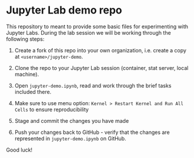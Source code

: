 # Jupyter Lab demo repo

This repository to meant to provide some basic files for experimenting with Jupyter Labs. During the lab session we will be working through the following steps:

1. Create a fork of this repo into your own organization, i.e. create a copy at `<username>/jupyter-demo`.

2. Clone the repo to your Jupyter Lab session (container, stat server, local machine).

3. Open `jupyter-demo.ipynb`, read and work through the brief tasks included there.

4. Make sure to use menu option: `Kernel > Restart Kernel and Run All Cells` to ensure reproducibility

5. Stage and commit the changes you have made

6. Push your changes back to GitHub - verify that the changes are represented in `jupyter-demo.ipynb` on GitHub.

Good luck!
